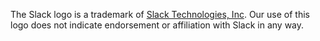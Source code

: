 The Slack logo is a trademark of [Slack Technologies, Inc](https://slack.com).
Our use of this logo does not indicate endorsement or affiliation
with Slack in any way.
